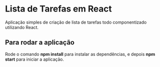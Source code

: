 # Lista de Tarefas em React #

Aplicação simples de criação de lista de tarefas todo componentizado utilizando React. 

## Para rodar a aplicação ##
Rode o comando **npm install** para instalar as dependências, e depois **npm start** para iniciar a aplicação.